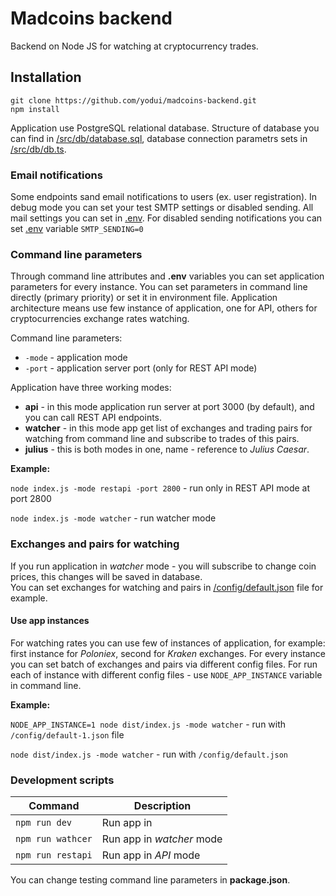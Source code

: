 # Madcoins backend
Backend on Node JS for watching at cryptocurrency trades.

## Installation
```
git clone https://github.com/yodui/madcoins-backend.git
npm install
```
Application use PostgreSQL relational database. Structure of database you can find in [/src/db/database.sql](/src/db/database.sql), database connection parametrs sets in [/src/db/db.ts](/src/db/db.ts).

### Email notifications
Some endpoints sand email notifications to users (ex. user registration). In debug mode you can set your test SMTP settings or disabled sending. All mail settings you can set in [.env](/.env). For disabled sending notifications you can set [.env](./.env) variable `SMTP_SENDING=0` 

### Command line parameters

Through command line attributes and **.env** variables you can set application parameters for every instance. You can set parameters in command line directly (primary priority) or set it in environment file.
Application architecture means use few instance of application, one for API, others for cryptocurrencies exchange rates watching.

Command line parameters:
- `-mode` - application mode
- `-port` - application server port (only for REST API mode)

Application have three working modes:
* **api** - in this mode application run server at port 3000 (by default), and you can call REST API endpoints.
* **watcher** - in this mode app get list of exchanges and trading pairs for watching from command line and subscribe to trades of this pairs.
* **julius** - this is both modes in one, name - reference to *Julius Caesar*.

**Example:**

`node index.js -mode restapi -port 2800` - run only in REST API mode at port 2800

`node index.js -mode watcher` - run watcher mode

### Exchanges and pairs for watching

If you run application in *watcher* mode - you will subscribe to change coin prices, this changes will be saved in database.     
You can set exchanges for watching and pairs in [/config/default.json](/config/default.json) file for example. 

#### Use app instances

For watching rates you can use few of instances of application, for example: first instance for *Poloniex*, second for *Kraken* exchanges.
For every instance you can set batch of exchanges and pairs via different config files. For run each of instance with different config files - use `NODE_APP_INSTANCE` variable in command line.

**Example:**

`NODE_APP_INSTANCE=1 node dist/index.js -mode watcher` - run with `/config/default-1.json` file

`node dist/index.js -mode watcher` - run with `/config/default.json`


### Development scripts
| Command | Description |
| --- | --- |
| `npm run dev` | Run app in |
| `npm run wathcer` | Run app in *watcher* mode |
| `npm run restapi` | Run app in *API* mode |

You can change testing command line parameters in **package.json**.
